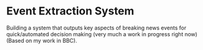 # Event Extraction System

Building a system that outputs key aspects of breaking news events for quick/automated decision making (very much a work in progress right now)(Based on my work in BBC).
